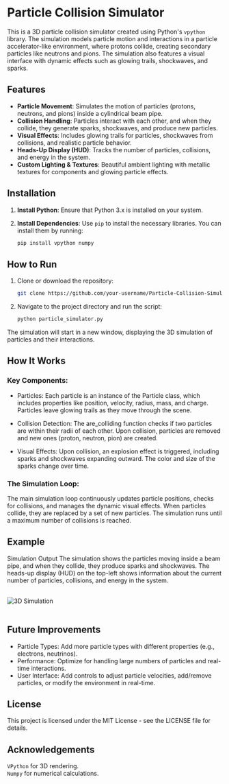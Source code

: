 # Particle Collision Simulator

This is a 3D particle collision simulator created using Python's `vpython` library. The simulation models particle motion and interactions in a particle accelerator-like environment, where protons collide, creating secondary particles like neutrons and pions. The simulation also features a visual interface with dynamic effects such as glowing trails, shockwaves, and sparks.

## Features

- **Particle Movement**: Simulates the motion of particles (protons, neutrons, and pions) inside a cylindrical beam pipe.
- **Collision Handling**: Particles interact with each other, and when they collide, they generate sparks, shockwaves, and produce new particles.
- **Visual Effects**: Includes glowing trails for particles, shockwaves from collisions, and realistic particle behavior.
- **Heads-Up Display (HUD)**: Tracks the number of particles, collisions, and energy in the system.
- **Custom Lighting & Textures**: Beautiful ambient lighting with metallic textures for components and glowing particle effects.
  
## Installation

1. **Install Python**: Ensure that Python 3.x is installed on your system.
   
2. **Install Dependencies**: Use `pip` to install the necessary libraries. You can install them by running:

    ```bash
    pip install vpython numpy
    ```

## How to Run

1. Clone or download the repository:
   
   ```bash
   git clone https://github.com/your-username/Particle-Collision-Simulator.git
   
2. Navigate to the project directory and run the script:

    ```bash
    python particle_simulator.py
    ```

The simulation will start in a new window, displaying the 3D simulation of particles and their interactions.

## How It Works
### Key Components:
- Particles: Each particle is an instance of the Particle class, which includes properties like position, velocity, radius, mass, and charge. Particles leave glowing trails as they move through the scene.

- Collision Detection: The are_colliding function checks if two particles are within their radii of each other. Upon collision, particles are removed and new ones (proton, neutron, pion) are created.

- Visual Effects: Upon collision, an explosion effect is triggered, including sparks and shockwaves expanding outward. The color and size of the sparks change over time.

### The Simulation Loop:
The main simulation loop continuously updates particle positions, checks for collisions, and manages the dynamic visual effects. When particles collide, they are replaced by a set of new particles. The simulation runs until a maximum number of collisions is reached.

## Example
Simulation Output
The simulation shows the particles moving inside a beam pipe, and when they collide, they produce sparks and shockwaves. The heads-up display (HUD) on the top-left shows information about the current number of particles, collisions, and energy in the system.
<br>
<br>

![3D Simulation](3D%20simulation%20pic.jpg)
<br>
<br>

## Future Improvements
- Particle Types: Add more particle types with different properties (e.g., electrons, neutrinos).
- Performance: Optimize for handling large numbers of particles and real-time interactions.
- User Interface: Add controls to adjust particle velocities, add/remove particles, or modify the environment in real-time.
  
## License
This project is licensed under the MIT License - see the LICENSE file for details.

## Acknowledgements
`VPython` for 3D rendering.
<br>
`Numpy` for numerical calculations.
